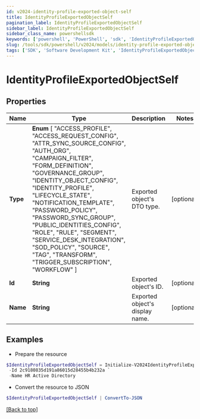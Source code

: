 ```yaml
---
id: v2024-identity-profile-exported-object-self
title: IdentityProfileExportedObjectSelf
pagination_label: IdentityProfileExportedObjectSelf
sidebar_label: IdentityProfileExportedObjectSelf
sidebar_class_name: powershellsdk
keywords: ['powershell', 'PowerShell', 'sdk', 'IdentityProfileExportedObjectSelf', 'V2024IdentityProfileExportedObjectSelf'] 
slug: /tools/sdk/powershell/v2024/models/identity-profile-exported-object-self
tags: ['SDK', 'Software Development Kit', 'IdentityProfileExportedObjectSelf', 'V2024IdentityProfileExportedObjectSelf']
---
```



# IdentityProfileExportedObjectSelf

## Properties

Name | Type | Description | Notes
------------ | ------------- | ------------- | -------------
**Type** |  **Enum** [  "ACCESS_PROFILE",    "ACCESS_REQUEST_CONFIG",    "ATTR_SYNC_SOURCE_CONFIG",    "AUTH_ORG",    "CAMPAIGN_FILTER",    "FORM_DEFINITION",    "GOVERNANCE_GROUP",    "IDENTITY_OBJECT_CONFIG",    "IDENTITY_PROFILE",    "LIFECYCLE_STATE",    "NOTIFICATION_TEMPLATE",    "PASSWORD_POLICY",    "PASSWORD_SYNC_GROUP",    "PUBLIC_IDENTITIES_CONFIG",    "ROLE",    "RULE",    "SEGMENT",    "SERVICE_DESK_INTEGRATION",    "SOD_POLICY",    "SOURCE",    "TAG",    "TRANSFORM",    "TRIGGER_SUBSCRIPTION",    "WORKFLOW" ] | Exported object's DTO type. | [optional] 
**Id** | **String** | Exported object's ID. | [optional] 
**Name** | **String** | Exported object's display name. | [optional] 

## Examples

- Prepare the resource
```powershell
$IdentityProfileExportedObjectSelf = Initialize-V2024IdentityProfileExportedObjectSelf  -Type SOURCE `
 -Id 2c9180835d191a86015d28455b4b232a `
 -Name HR Active Directory
```

- Convert the resource to JSON
```powershell
$IdentityProfileExportedObjectSelf | ConvertTo-JSON
```


[[Back to top]](#) 

